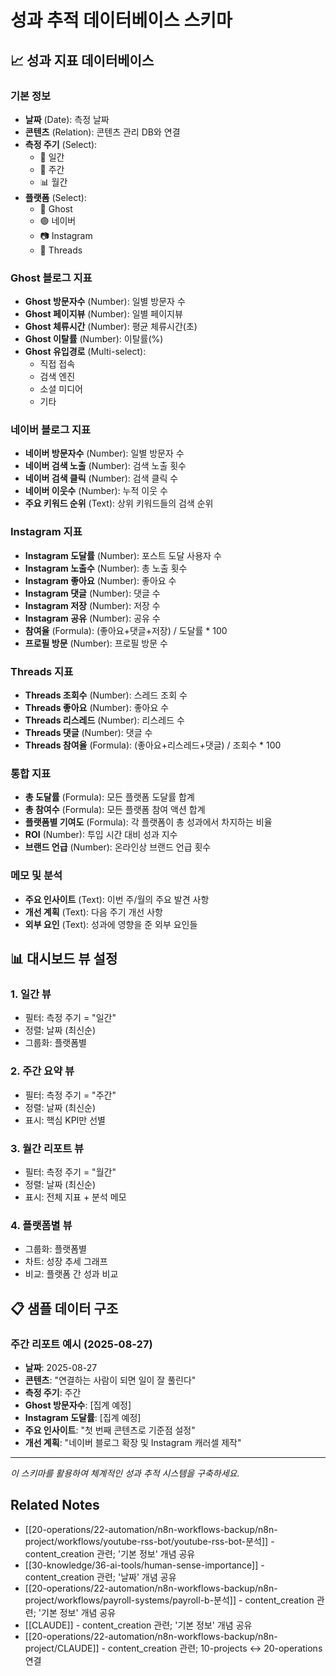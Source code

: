 # 성과 추적 데이터베이스 스키마

## 📈 성과 지표 데이터베이스

### 기본 정보
- **날짜** (Date): 측정 날짜
- **콘텐츠** (Relation): 콘텐츠 관리 DB와 연결
- **측정 주기** (Select):
  - 📅 일간
  - 📆 주간  
  - 📊 월간
- **플랫폼** (Select):
  - 👻 Ghost
  - 🟢 네이버
  - 📷 Instagram
  - 🧵 Threads

### Ghost 블로그 지표
- **Ghost 방문자수** (Number): 일별 방문자 수
- **Ghost 페이지뷰** (Number): 일별 페이지뷰
- **Ghost 체류시간** (Number): 평균 체류시간(초)
- **Ghost 이탈률** (Number): 이탈률(%)
- **Ghost 유입경로** (Multi-select):
  - 직접 접속
  - 검색 엔진
  - 소셜 미디어
  - 기타

### 네이버 블로그 지표  
- **네이버 방문자수** (Number): 일별 방문자 수
- **네이버 검색 노출** (Number): 검색 노출 횟수
- **네이버 검색 클릭** (Number): 검색 클릭 수
- **네이버 이웃수** (Number): 누적 이웃 수
- **주요 키워드 순위** (Text): 상위 키워드들의 검색 순위

### Instagram 지표
- **Instagram 도달률** (Number): 포스트 도달 사용자 수  
- **Instagram 노출수** (Number): 총 노출 횟수
- **Instagram 좋아요** (Number): 좋아요 수
- **Instagram 댓글** (Number): 댓글 수
- **Instagram 저장** (Number): 저장 수
- **Instagram 공유** (Number): 공유 수
- **참여율** (Formula): (좋아요+댓글+저장) / 도달률 * 100
- **프로필 방문** (Number): 프로필 방문 수

### Threads 지표
- **Threads 조회수** (Number): 스레드 조회 수
- **Threads 좋아요** (Number): 좋아요 수  
- **Threads 리스레드** (Number): 리스레드 수
- **Threads 댓글** (Number): 댓글 수
- **Threads 참여율** (Formula): (좋아요+리스레드+댓글) / 조회수 * 100

### 통합 지표
- **총 도달률** (Formula): 모든 플랫폼 도달률 합계
- **총 참여수** (Formula): 모든 플랫폼 참여 액션 합계  
- **플랫폼별 기여도** (Formula): 각 플랫폼이 총 성과에서 차지하는 비율
- **ROI** (Number): 투입 시간 대비 성과 지수
- **브랜드 언급** (Number): 온라인상 브랜드 언급 횟수

### 메모 및 분석
- **주요 인사이트** (Text): 이번 주/월의 주요 발견 사항
- **개선 계획** (Text): 다음 주기 개선 사항
- **외부 요인** (Text): 성과에 영향을 준 외부 요인들

## 📊 대시보드 뷰 설정

### 1. 일간 뷰
- 필터: 측정 주기 = "일간"
- 정렬: 날짜 (최신순)
- 그룹화: 플랫폼별

### 2. 주간 요약 뷰  
- 필터: 측정 주기 = "주간"
- 정렬: 날짜 (최신순)
- 표시: 핵심 KPI만 선별

### 3. 월간 리포트 뷰
- 필터: 측정 주기 = "월간"  
- 정렬: 날짜 (최신순)
- 표시: 전체 지표 + 분석 메모

### 4. 플랫폼별 뷰
- 그룹화: 플랫폼별
- 차트: 성장 추세 그래프
- 비교: 플랫폼 간 성과 비교

## 📋 샘플 데이터 구조

### 주간 리포트 예시 (2025-08-27)
- **날짜**: 2025-08-27
- **콘텐츠**: "연결하는 사람이 되면 일이 잘 풀린다"
- **측정 주기**: 주간
- **Ghost 방문자수**: [집계 예정]
- **Instagram 도달률**: [집계 예정]  
- **주요 인사이트**: "첫 번째 콘텐츠로 기준점 설정"
- **개선 계획**: "네이버 블로그 확장 및 Instagram 캐러셀 제작"

---

*이 스키마를 활용하여 체계적인 성과 추적 시스템을 구축하세요.*

## Related Notes

- [[20-operations/22-automation/n8n-workflows-backup/n8n-project/workflows/youtube-rss-bot/youtube-rss-bot-분석]] - content_creation 관련; '기본 정보' 개념 공유
- [[30-knowledge/36-ai-tools/human-sense-importance]] - content_creation 관련; '날짜' 개념 공유
- [[20-operations/22-automation/n8n-workflows-backup/n8n-project/workflows/payroll-systems/payroll-b-분석]] - content_creation 관련; '기본 정보' 개념 공유
- [[CLAUDE]] - content_creation 관련; '기본 정보' 개념 공유
- [[20-operations/22-automation/n8n-workflows-backup/n8n-project/CLAUDE]] - content_creation 관련; 10-projects ↔ 20-operations 연결
